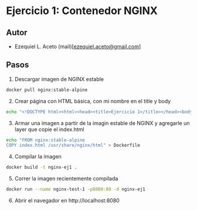 # Ejercicio 1: Contenedor NGINX

## Autor

* Ezequiel L. Aceto (mail)[ezequiel.aceto@gmail.com]

## Pasos

1. Descargar imagen de NGINX estable

```sh
docker pull nginx:stable-alpine
```

2. Crear página con HTML básica, con mi nombre en el title y body

```sh
echo "<!DOCTYPE html><html><head><title>Ejercicio 1</title></head><body>Ezequiel L. Aceto</body></html>" > index.html
```

3. Armar una imagen a partir de la imagin estable de NGINX y agregarle un layer que copie el index.html

```sh
echo "FROM nginx:stable-alpine
COPY index.html /usr/share/nginx/html" > Dockerfile
```

4. Compilar la imagen

```sh
docker build -t nginx-ej1 .
```

5. Correr la imagen recientemente compilada

```sh
docker run --name nginx-test-1 -p8080:80 -d nginx-ej1 
```

6. Abrir el navegador en http://localhost:8080

